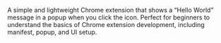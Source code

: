 A simple and lightweight Chrome extension that shows a “Hello World” message in a popup when you click the icon. Perfect for beginners to understand the basics of Chrome extension development, including manifest, popup, and UI setup.
